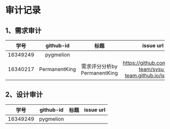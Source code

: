# 审计记录
## 1、需求审计
学号 | github-id | 标题 | issue url
:-: | :-:|:-:|:-:
16349249 | pygmelion |   |   
16340217 | PermanentKing | 需求评分分析by PermanentKing | https://github.com/sysu-team/sysu-team.github.io/issues/1
## 2、设计审计
学号 | github-id | 标题 | issue url
:-: | :-:|:-:|:-:
16349249 | pygmelion |   |   
